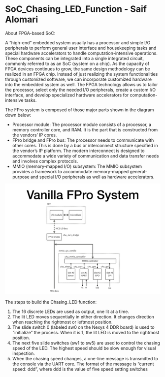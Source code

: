 # SoC_Chasing_LED_Function - Saif Alomari

About  FPGA-based SoC:

A “high-end” embedded system usually has a processor and simple I/O peripherals to perform general user interface and housekeeping tasks and special hardware accelerators to handle computation-intensive operations. These components can be integrated into a single integrated circuit, commonly referred to as an SoC (system on a chip). 
As the capacity of FPGA devices continues to grow, the same design methodology can be realized in an FPGA chip. Instead of just realizing the system functionalities through customized software, we can incorporate customized hardware into the embedded system as well. The FPGA technology allows us to tailor the processor, select only the needed I/O peripherals, create a custom I/O interface, and develop specialized hardware accelerators for computation-intensive tasks.

The FPro system is composed of those major parts shown in the diagram down below: 

- Processor module: The processor module consists of a processor, a memory controller
core, and RAM. It is the part that is constructed from the vendors’ IP
cores.
- FPro bridge and FPro bus: The processor needs to communicate with other cores. This is done by
a bus or interconnect structure specified in the vendor’s IP platform.
The modern interconnect is designed to accommodate a wide variety
of communication and data transfer needs and involves complex
protocols.
- MMIO (memory-mapped I/O) subsystem: The MMIO subsystem provides a framework to accommodate
memory-mapped general-purpose and special I/O peripherals as well
as hardware accelerators. 


<img src='./pictures/file_hierarchy.jpg' width='800'>


The steps to build the Chasing_LED function: 

1. The 16 discrete LEDs are used as output, one lit at a time.
2. The lit LED moves sequentially in either direction. It changes direction when reaching 
the rightmost or leftmost position.
3. The slide switch 0 (labeled sw0 on the Nexys 4 DDR board) is used to “initialize” the 
process. When it is 1, the lit LED is moved to the rightmost position.
4. The next five slide switches (sw1 to sw5) are used to control the chasing speed of the 
LED. The highest speed should be slow enough for visual inspection.
5. When the chasing speed changes, a one-line message is transmitted to the console via the 
UART core. The format of the message is “current speed: ddd”, where ddd is the value of 
five speed setting switches
